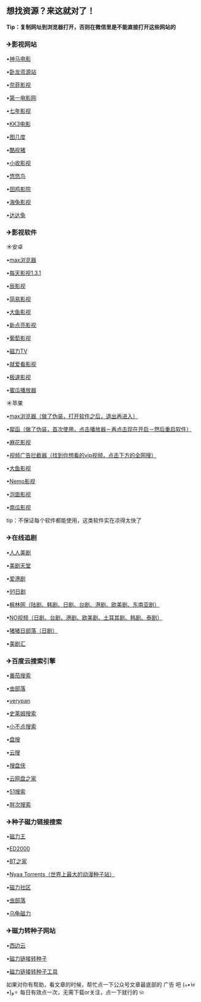 ## 想找资源？来这就对了！

**Tip：复制网址到浏览器打开，否则在微信里是不能直接打开这些网站的**

### ✈影视网站

•<a href="http://www.9rmb.com/" target="_blank">神马电影</a>

•<a href="https://www.vodsee.com/" target="_blank">卧龙资源站</a>

•<a href="https://www.nfmovies.com/" target="_blank">奈菲影视</a>

•<a href="https://www.001d.com/" target="_blank">第一电影网</a>

•<a href="http://www.vtuapp.com/" target="_blank">七年影视</a>

•<a href="http://www.kk3.tv/" target="_blank">KK3电影</a>

•<a href="https://vip.tujidu.com/vip/?url=https%3A%2F%2Fwww.iqiyi.com%2Fv_19rrek51nk.html&amp;title=%E5%9B%BE%E5%87%A0%E5%BA%A6%E5%AE%98%E7%BD%91" target="_blank">图几度</a>

•<a href="http://kushizhu.com/" target="_blank">酷视猪</a>

•<a href="http://www.p4vip.com/" target="_blank">小收影视</a>

•<a href="https://www.yynys.com/" target="_blank">悠悠鸟</a>

•<a href="http://www.tianjiyy123.com/" target="_blank">田鸡影院</a>

•<a href="http://www.haitum.cn/" target="_blank">海兔影视</a>

•<a href="https://www.jlszyy.cc/" target="_blank">达达兔</a>


### ✈影视软件


☀安卓

•<a href="https://link.zhihu.com/?target=http%3A//www.max77.cn/" target="_blank">max浏览器</a>

•<a href="https://link.zhihu.com/?target=https%3A//pan-yz.chaoxing.com/external/m/file/379777420101570560" target="_blank">每天影视1.3.1</a>

•<a href="https://link.zhihu.com/?target=https%3A//pan-yz.chaoxing.com/external/m/file/379771173901996032" target="_blank">辰影视</a>

•<a href="https://link.zhihu.com/?target=http%3A//www.jianyiys.xyz/" target="_blank">简易影视</a>

•<a href="https://link.zhihu.com/?target=http%3A//tv.fish/" target="_blank">大鱼影视</a>

•<a href="https://link.zhihu.com/?target=https%3A//pan-yz.chaoxing.com/external/m/file/342472921545867264" target="_blank">新点亮影视</a>

•<a href="https://link.zhihu.com/?target=https%3A//pan-yz.chaoxing.com/external/m/file/332254075592409088" target="_blank">葡萄影视</a>

•<a href="https://link.zhihu.com/?target=https%3A//magnetv.cn/download/" target="_blank">磁力TV</a>

•<a href="https://link.zhihu.com/?target=https%3A//pan-yz.chaoxing.com/external/m/file/323601696496062464%3FappId%3D1000%26name%3D%25E5%25B0%25B1%25E7%2588%25B1%25E7%259C%258B%25E5%25BD%25B1%25E8%25A7%2586.apk" target="_blank">就爱看影视</a>

•<a href="https://link.zhihu.com/?target=https%3A//pan-yz.chaoxing.com/external/m/file/323601587242823680%3FappId%3D1000%26name%3D%25E6%259E%2581%25E9%2580%259F%25E5%25BD%25B1%25E8%25A7%2586.apk" target="_blank">极速影视</a>

•<a href="https://link.zhihu.com/?target=https%3A//pan-yz.chaoxing.com/external/m/file/323601468955070464%3FappId%3D1000%26name%3D%25E8%259C%259C%25E7%2593%259C%25E6%2592%25AD%25E6%2594%25BE%25E5%2599%25A8.apk" target="_blank">蜜瓜播放器</a>


☀苹果

•<a href="https://link.zhihu.com/?target=https%3A//apps.apple.com/cn/app/id1443704554" target="_blank">max浏览器（做了伪装，打开软件之后，退出再进入）</a>

•<a href="https://link.zhihu.com/?target=https%3A//apps.apple.com/cn/app/%25E7%258A%2580%25E5%2587%25BD/id1476788133" target="_blank">犀函（做了伪装，首次使用，点击播放器－再点击现在开启－然后重启软件）</a>

•<a href="https://link.zhihu.com/?target=http%3A//mahua333.com/" target="_blank">麻花影视</a>

•<a href="https://link.zhihu.com/?target=https%3A//apps.apple.com/cn/app/%25E8%25A7%2586%25E9%25A2%2591%25E5%25B9%25BF%25E5%2591%258A%25E6%258B%25A6%25E6%2588%25AA%25E5%2599%25A8-%25E6%259C%2580%25E5%25A5%25BD%25E7%259A%2584%25E8%25A7%2586%25E9%25A2%2591%25E5%25B9%25BF%25E5%2591%258A%25E6%258B%25A6%25E6%2588%25AAapp/id1311520301" target="_blank">视频广告拦截器（找到你想看的vip视频，点击下方的全网搜）</a>

•<a href="https://link.zhihu.com/?target=http%3A//tv.fish/" target="_blank">大鱼影视</a>

•<a href="https://link.zhihu.com/?target=https%3A//www.icinephile.com/" target="_blank">Nemo影视</a>

•<a href="https://link.zhihu.com/?target=http%3A//www.fcys.tv/" target="_blank">泡面影视</a>

•<a href="https://link.zhihu.com/?target=https%3A//ng2.app/" target="_blank">南瓜影视</a>

tip：不保证每个软件都能使用，这类软件实在凉得太快了


### ✈在线追剧

•<a href="http://www.yyetss.com/?csrgnk=mco5q3" target="_blank">人人美剧</a>

•<a href="https://www.meijutt.com/" target="_blank">美剧天堂</a>

•<a href="http://www.yueyu2.com/" target="_blank">爱港剧</a>

•<a href="http://www.wwmulu.com/" target="_blank">91日剧</a>

•<a href="http://8maple.ru/" target="_blank">枫林网（陆剧、韩剧、日剧、台剧、港剧、欧美剧、东南亚剧）</a>

•<a href="http://www.novipnoad.com/" target="_blank">NO视频（日剧、台剧、港剧、欧美剧、土耳其剧、韩剧、泰剧）</a>

•<a href="http://www.zzrbl.com/" target="_blank">猪猪日部落（日剧）</a>

•<a href="http://www.meijuhui.net/" target="_blank">美剧汇</a>



### ✈百度云搜索引擎

•<a href="https://www.fqsousou.com/" target="_blank">番茄搜索</a>

•<a href="http://magnet.chongbuluo.com/" target="_blank">虫部落</a>

•<a href="http://www.verypan.com/" target="_blank">verypan</a>

•<a href="http://slimego.cn/" target="_blank">史莱姆搜索</a>

•<a href="http://www.xiaoso.net/" target="_blank">小不点搜索</a>

•<a href="http://pansou.com/" target="_blank">盘搜</a>

•<a href="http://www.daysou.com/" target="_blank">云搜</a>

•<a href="http://www.sopanxia.com/" target="_blank">搜盘侠</a>

•<a href="https://www.wowenda.com/" target="_blank">云网盘之家</a>

•<a href="http://wx01.51caichang.com/" target="_blank">51搜索</a>

•<a href="https://www.panc.cc/" target="_blank">胖次搜索</a>


### ✈种子磁力链接搜索

•<a href="https://www.ciliwang.club/" target="_blank">磁力王</a>

•<a href="https://www.ed2000.com/" target="_blank">ED2000</a>

•<a href="http://www.4btbtt.com/" target="_blank">BT之家</a>

•<a href="https://nyaa.si/" target="_blank">Nyaa Torrents（世界上最大的动漫种子站）</a>

•<a href="https://www.cilisql.com/" target="_blank">磁力社区</a>

•<a href="http://magnet.chongbuluo.com/" target="_blank">虫部落</a>

•<a href="https://www.wuguicili.net/" target="_blank">乌龟磁力</a>



### ✈磁力转种子网站

•<a href="http://www.xibianyun.com/convert/" target="_blank">西边云</a>

•<a href="http://www.torrent.org.cn/" target="_blank">磁力链接转种子</a>

•<a href="http://www.btbttv.cc/torrent.html" target="_blank">磁力链接转种子工具</a>


如果对你有帮助，看文章的时候，帮忙点一下公众号文章最底部的 广告 吧 (๑•̀ㅂ•́)و✧
每日有效点一次，无需下载or关注，点一下就行的  ଲ
